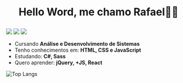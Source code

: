 # <p align="center"> Hello Word, me chamo Rafael👋🏽 </p>

   [<img src="https://img.shields.io/badge/linkedin-%230077B5.svg?&style=for-the-badge&logo=linkedin&logoColor=white" />](https://www.linkedin.com/in/raffaew/)
   [<img src = "https://img.shields.io/badge/Gmail-D14836?style=for-the-badge&logo=gmail&logoColor=white">](mailto:raffa96dias@gmail.com)
   [<img src = "https://img.shields.io/badge/instagram-%23E4405F.svg?&style=for-the-badge&logo=instagram&logoColor=white">](https://www.instagram.com/raffaeew/)
 - Cursando **Análise e Desenvolvimento de Sistemas**
 - Tenho conhecimentos em: **HTML, CSS e JavaScript**
 - Estudando: **C#, Sass**
 - Quero aprender: **jQuery, +JS, React**

![Top Langs](https://github-readme-stats.vercel.app/api/top-langs/?username=raffaew&exclude_repo=github-readme-stats,anuraghazra.github.io&theme=transparent)

 

  
   


  
